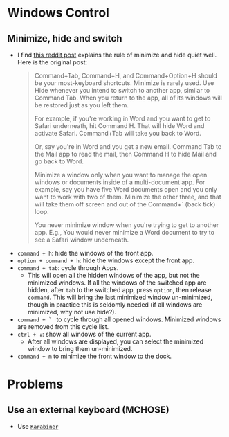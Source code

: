 # Windows Control
## Minimize, hide and switch
- I find [this reddit post](https://www.reddit.com/r/MacOS/comments/ra7jn1/comment/hngr92m/?utm_source=share&utm_medium=web3x&utm_name=web3xcss&utm_term=1&utm_content=share_button) explains the rule of minimize and hide quiet well. Here is the original post:
    > Command+Tab, Command+H, and Command+Option+H should be your most-keyboard shortcuts. Minimize is rarely used.
    > Use Hide whenever you intend to switch to another app, similar to Command Tab. When you return to the app, all of its windows will be restored just as you left them.
    > 
    > For example, if you're working in Word and you want to get to Safari underneath, hit Command H. That will hide Word and activate Safari. Command+Tab will take you back to Word.
    > 
    > Or, say you're in Word and you get a new email. Command Tab to the Mail app to read the mail, then Command H to hide Mail and go back to Word.
    > 
    > Minimize a window only when you want to manage the open windows or documents inside of a multi-document app. For example, say you have five Word documents open and you only want to work with two of them. Minimize the other three, and that will take them off screen and out of the Command+` (back tick) loop.
    > 
    > You never minimize window when you're trying to get to another app. E.g., You would never minimize a Word document to try to see a Safari window underneath.
- `command + h`: hide the windows of the front app.
- `option + command + h`: hide the windows except the front app.
- `command + tab`: cycle through Apps. 
    - This will open all the hidden windows of the app, but not the minimized windows. If all the windows of the switched app are hidden, after `tab` to the switched app, press `option`, then release `command`. This will bring the last minimized window un-minimized, though in practice this is seldomly needed (if all windows are minimized, why not use hide?).
- ```command + ` ``` to cycle through all opened windows. Minimized windows are removed from this cycle list.
- `ctrl + ↓`: show all windows of the current app.
  - After all windows are displayed, you can select the minimized window to bring them un-minimized.
- `command + m` to minimize the front window to the dock.



# Problems 
## Use an external keyboard (MCHOSE)
- Use [`Karabiner`](https://karabiner-elements.pqrs.org/)
